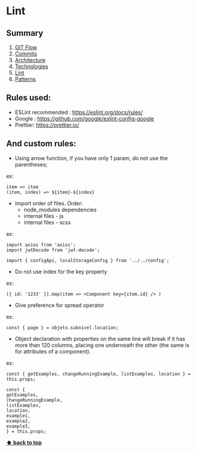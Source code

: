 # Lint

## Summary

1. [GIT Flow](./01-git-flow.md)
2. [Commits](./02-commits.md)
3. [Architecture](./03-architecture.md)
4. [Technologies](./04-technologies.md)
5. [Lint](./05-lint.md)
6. [Patterns](./06-patterns.md)

## Rules used:

- ESLint recommended : https://eslint.org/docs/rules/
- Google : https://github.com/google/eslint-config-google
- Prettier: https://prettier.io/

## And custom rules:

- Using arrow function, if you have only 1 param, do not use the parentheses;

ex:

```
item => item
(item, index) => ${item}-${index}
```

- Import order of files. Order:
  - node_modules dependencies
  - internal files - js
  - internal files - scss

ex:

```
import axios from 'axios';
import jwtDecode from 'jwt-decode';

import { configApi, localStorageConfig } from '../../config';
```

- Do not use index for the key property

ex:

```
[{ id: '1233' }].map(item => <Component key={item.id} /> )
```

- Give preference for spread operator

ex:

```
const { page } = objeto.subnivel.location;
```

- Object declaration with properties on the same line will break if it has more than 120 columns, placing one underneath the other (the same is for attributes of a component).

ex:

```
const { getExamples, changeRunningExample, listExamples, location } = this.props;

const {
getExamples,
changeRunningExample,
listExamples,
location,
example1,
example2,
example3,
} = this.props;
```

**[⬆ back to top](#summary)**
